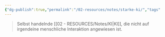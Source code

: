 ```yaml
---
{"dg-publish":true,"permalink":"/02-resources/notes/starke-ki/","tags":["AI","GFN/prüfungsrelevant/AP1/vorbereitung"],"noteIcon":"","updated":"2025-09-05T10:12:32.000+02:00"}
---
```


>Selbst handelnde [[02 - RESOURCES/Notes/KI\|KI]], die nicht auf
irgendeine menschliche Interaktion angewiesen ist.